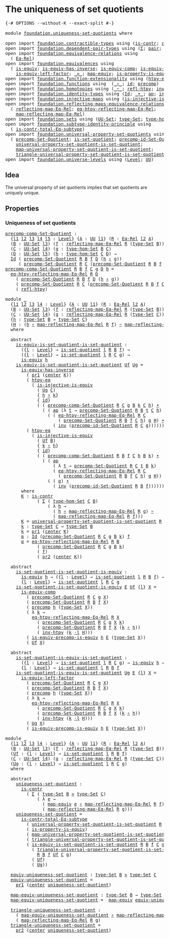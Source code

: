 # The uniqueness of set quotients

<pre class="Agda"><a id="44" class="Symbol">{-#</a> <a id="48" class="Keyword">OPTIONS</a> <a id="56" class="Pragma">--without-K</a> <a id="68" class="Pragma">--exact-split</a> <a id="82" class="Symbol">#-}</a>

<a id="87" class="Keyword">module</a> <a id="94" href="foundation.uniqueness-set-quotients.html" class="Module">foundation.uniqueness-set-quotients</a> <a id="130" class="Keyword">where</a>

<a id="137" class="Keyword">open</a> <a id="142" class="Keyword">import</a> <a id="149" href="foundation.contractible-types.html" class="Module">foundation.contractible-types</a> <a id="179" class="Keyword">using</a> <a id="185" class="Symbol">(</a><a id="186" href="foundation-core.contractible-types.html#992" class="Function">is-contr</a><a id="194" class="Symbol">;</a> <a id="196" href="foundation-core.contractible-types.html#1085" class="Function">center</a><a id="202" class="Symbol">)</a>
<a id="204" class="Keyword">open</a> <a id="209" class="Keyword">import</a> <a id="216" href="foundation.dependent-pair-types.html" class="Module">foundation.dependent-pair-types</a> <a id="248" class="Keyword">using</a> <a id="254" class="Symbol">(</a><a id="255" href="foundation-core.dependent-pair-types.html#502" class="Record">Σ</a><a id="256" class="Symbol">;</a> <a id="258" href="foundation-core.dependent-pair-types.html#575" class="InductiveConstructor">pair</a><a id="262" class="Symbol">;</a> <a id="264" href="foundation-core.dependent-pair-types.html#592" class="Field">pr1</a><a id="267" class="Symbol">;</a> <a id="269" href="foundation-core.dependent-pair-types.html#604" class="Field">pr2</a><a id="272" class="Symbol">)</a>
<a id="274" class="Keyword">open</a> <a id="279" class="Keyword">import</a> <a id="286" href="foundation.equivalence-relations.html" class="Module">foundation.equivalence-relations</a> <a id="319" class="Keyword">using</a>
  <a id="327" class="Symbol">(</a> <a id="329" href="foundation.equivalence-relations.html#957" class="Function">Eq-Rel</a><a id="335" class="Symbol">)</a>
<a id="337" class="Keyword">open</a> <a id="342" class="Keyword">import</a> <a id="349" href="foundation.equivalences.html" class="Module">foundation.equivalences</a> <a id="373" class="Keyword">using</a>
  <a id="381" class="Symbol">(</a> <a id="383" href="foundation-core.equivalences.html#1542" class="Function">is-equiv</a><a id="391" class="Symbol">;</a> <a id="393" href="foundation-core.equivalences.html#2999" class="Function">is-equiv-has-inverse</a><a id="413" class="Symbol">;</a> <a id="415" href="foundation-core.equivalences.html#7183" class="Function">is-equiv-comp</a><a id="428" class="Symbol">;</a> <a id="430" href="foundation.equivalences.html#7869" class="Function">is-equiv-precomp-is-equiv</a><a id="455" class="Symbol">;</a>
    <a id="461" href="foundation-core.equivalences.html#8158" class="Function">is-equiv-left-factor</a><a id="481" class="Symbol">;</a> <a id="483" href="foundation-core.equivalences.html#1607" class="Function Operator">_≃_</a><a id="486" class="Symbol">;</a> <a id="488" href="foundation-core.equivalences.html#1807" class="Function">map-equiv</a><a id="497" class="Symbol">;</a> <a id="499" href="foundation.equivalences.html#12215" class="Function">is-property-is-equiv</a><a id="519" class="Symbol">)</a>
<a id="521" class="Keyword">open</a> <a id="526" class="Keyword">import</a> <a id="533" href="foundation.function-extensionality.html" class="Module">foundation.function-extensionality</a> <a id="568" class="Keyword">using</a> <a id="574" class="Symbol">(</a><a id="575" href="foundation-core.function-extensionality.html#964" class="Function">htpy-eq</a><a id="582" class="Symbol">)</a>
<a id="584" class="Keyword">open</a> <a id="589" class="Keyword">import</a> <a id="596" href="foundation.functions.html" class="Module">foundation.functions</a> <a id="617" class="Keyword">using</a>  <a id="624" class="Symbol">(</a><a id="625" href="foundation-core.functions.html#407" class="Function Operator">_∘_</a><a id="628" class="Symbol">;</a> <a id="630" href="foundation-core.functions.html#309" class="Function">id</a><a id="632" class="Symbol">;</a> <a id="634" href="foundation-core.functions.html#925" class="Function">precomp</a><a id="641" class="Symbol">)</a>
<a id="643" class="Keyword">open</a> <a id="648" class="Keyword">import</a> <a id="655" href="foundation.homotopies.html" class="Module">foundation.homotopies</a> <a id="677" class="Keyword">using</a> <a id="683" class="Symbol">(</a><a id="684" href="foundation-core.homotopies.html#545" class="Function Operator">_~_</a><a id="687" class="Symbol">;</a> <a id="689" href="foundation-core.homotopies.html#710" class="Function">refl-htpy</a><a id="698" class="Symbol">;</a> <a id="700" href="foundation-core.homotopies.html#967" class="Function">inv-htpy</a><a id="708" class="Symbol">;</a> <a id="710" href="foundation-core.homotopies.html#1846" class="Function Operator">_·l_</a><a id="714" class="Symbol">)</a>
<a id="716" class="Keyword">open</a> <a id="721" class="Keyword">import</a> <a id="728" href="foundation.identity-types.html" class="Module">foundation.identity-types</a> <a id="754" class="Keyword">using</a> <a id="760" class="Symbol">(</a><a id="761" href="foundation-core.identity-types.html#641" class="Datatype">Id</a><a id="763" class="Symbol">;</a> <a id="765" href="foundation-core.identity-types.html#1239" class="Function Operator">_∙_</a><a id="768" class="Symbol">;</a> <a id="770" href="foundation-core.identity-types.html#2853" class="Function">ap</a><a id="772" class="Symbol">;</a> <a id="774" href="foundation-core.identity-types.html#1552" class="Function">inv</a><a id="777" class="Symbol">)</a>
<a id="779" class="Keyword">open</a> <a id="784" class="Keyword">import</a> <a id="791" href="foundation.injective-maps.html" class="Module">foundation.injective-maps</a> <a id="817" class="Keyword">using</a> <a id="823" class="Symbol">(</a><a id="824" href="foundation.injective-maps.html#2755" class="Function">is-injective-is-equiv</a><a id="845" class="Symbol">)</a>
<a id="847" class="Keyword">open</a> <a id="852" class="Keyword">import</a> <a id="859" href="foundation.reflecting-maps-equivalence-relations.html" class="Module">foundation.reflecting-maps-equivalence-relations</a> <a id="908" class="Keyword">using</a>
  <a id="916" class="Symbol">(</a> <a id="918" href="foundation.reflecting-maps-equivalence-relations.html#1565" class="Function">reflecting-map-Eq-Rel</a><a id="939" class="Symbol">;</a> <a id="941" href="foundation.reflecting-maps-equivalence-relations.html#4967" class="Function">eq-htpy-reflecting-map-Eq-Rel</a><a id="970" class="Symbol">;</a>
    <a id="976" href="foundation.reflecting-maps-equivalence-relations.html#1687" class="Function">map-reflecting-map-Eq-Rel</a><a id="1001" class="Symbol">)</a>
<a id="1003" class="Keyword">open</a> <a id="1008" class="Keyword">import</a> <a id="1015" href="foundation.sets.html" class="Module">foundation.sets</a> <a id="1031" class="Keyword">using</a> <a id="1037" class="Symbol">(</a><a id="1038" href="foundation-core.sets.html#1177" class="Function">UU-Set</a><a id="1044" class="Symbol">;</a> <a id="1046" href="foundation-core.sets.html#1291" class="Function">type-Set</a><a id="1054" class="Symbol">;</a> <a id="1056" href="foundation.sets.html#3622" class="Function">type-hom-Set</a><a id="1068" class="Symbol">)</a>
<a id="1070" class="Keyword">open</a> <a id="1075" class="Keyword">import</a> <a id="1082" href="foundation.subtype-identity-principle.html" class="Module">foundation.subtype-identity-principle</a> <a id="1120" class="Keyword">using</a>
  <a id="1128" class="Symbol">(</a> <a id="1130" href="foundation-core.subtype-identity-principle.html#1572" class="Function">is-contr-total-Eq-subtype</a><a id="1155" class="Symbol">)</a>
<a id="1157" class="Keyword">open</a> <a id="1162" class="Keyword">import</a> <a id="1169" href="foundation.universal-property-set-quotients.html" class="Module">foundation.universal-property-set-quotients</a> <a id="1213" class="Keyword">using</a>
  <a id="1221" class="Symbol">(</a> <a id="1223" href="foundation.universal-property-set-quotients.html#4303" class="Function">precomp-Set-Quotient</a><a id="1243" class="Symbol">;</a> <a id="1245" href="foundation.universal-property-set-quotients.html#4582" class="Function">is-set-quotient</a><a id="1260" class="Symbol">;</a> <a id="1262" href="foundation.universal-property-set-quotients.html#5560" class="Function">precomp-id-Set-Quotient</a><a id="1285" class="Symbol">;</a>
    <a id="1291" href="foundation.universal-property-set-quotients.html#6025" class="Function">universal-property-set-quotient-is-set-quotient</a><a id="1338" class="Symbol">;</a>
    <a id="1344" href="foundation.universal-property-set-quotients.html#6519" class="Function">map-universal-property-set-quotient-is-set-quotient</a><a id="1395" class="Symbol">;</a>
    <a id="1401" href="foundation.universal-property-set-quotients.html#6870" class="Function">triangle-universal-property-set-quotient-is-set-quotient</a><a id="1457" class="Symbol">)</a>
<a id="1459" class="Keyword">open</a> <a id="1464" class="Keyword">import</a> <a id="1471" href="foundation.universe-levels.html" class="Module">foundation.universe-levels</a> <a id="1498" class="Keyword">using</a> <a id="1504" class="Symbol">(</a><a id="1505" href="Agda.Primitive.html#597" class="Postulate">Level</a><a id="1510" class="Symbol">;</a> <a id="1512" href="foundation-core.universe-levels.html#222" class="Primitive">UU</a><a id="1514" class="Symbol">)</a>
</pre>
## Idea

The universal property of set quotients implies that set quotients are uniquely unique.

## Properties

### Uniqueness of set quotients

<pre class="Agda"><a id="precomp-comp-Set-Quotient"></a><a id="1675" href="foundation.uniqueness-set-quotients.html#1675" class="Function">precomp-comp-Set-Quotient</a> <a id="1701" class="Symbol">:</a>
  <a id="1705" class="Symbol">{</a><a id="1706" href="foundation.uniqueness-set-quotients.html#1706" class="Bound">l1</a> <a id="1709" href="foundation.uniqueness-set-quotients.html#1709" class="Bound">l2</a> <a id="1712" href="foundation.uniqueness-set-quotients.html#1712" class="Bound">l3</a> <a id="1715" href="foundation.uniqueness-set-quotients.html#1715" class="Bound">l4</a> <a id="1718" href="foundation.uniqueness-set-quotients.html#1718" class="Bound">l5</a> <a id="1721" class="Symbol">:</a> <a id="1723" href="Agda.Primitive.html#597" class="Postulate">Level</a><a id="1728" class="Symbol">}</a> <a id="1730" class="Symbol">{</a><a id="1731" href="foundation.uniqueness-set-quotients.html#1731" class="Bound">A</a> <a id="1733" class="Symbol">:</a> <a id="1735" href="foundation-core.universe-levels.html#222" class="Primitive">UU</a> <a id="1738" href="foundation.uniqueness-set-quotients.html#1706" class="Bound">l1</a><a id="1740" class="Symbol">}</a> <a id="1742" class="Symbol">(</a><a id="1743" href="foundation.uniqueness-set-quotients.html#1743" class="Bound">R</a> <a id="1745" class="Symbol">:</a> <a id="1747" href="foundation.equivalence-relations.html#957" class="Function">Eq-Rel</a> <a id="1754" href="foundation.uniqueness-set-quotients.html#1709" class="Bound">l2</a> <a id="1757" href="foundation.uniqueness-set-quotients.html#1731" class="Bound">A</a><a id="1758" class="Symbol">)</a>
  <a id="1762" class="Symbol">(</a><a id="1763" href="foundation.uniqueness-set-quotients.html#1763" class="Bound">B</a> <a id="1765" class="Symbol">:</a> <a id="1767" href="foundation-core.sets.html#1177" class="Function">UU-Set</a> <a id="1774" href="foundation.uniqueness-set-quotients.html#1712" class="Bound">l3</a><a id="1776" class="Symbol">)</a> <a id="1778" class="Symbol">(</a><a id="1779" href="foundation.uniqueness-set-quotients.html#1779" class="Bound">f</a> <a id="1781" class="Symbol">:</a> <a id="1783" href="foundation.reflecting-maps-equivalence-relations.html#1565" class="Function">reflecting-map-Eq-Rel</a> <a id="1805" href="foundation.uniqueness-set-quotients.html#1743" class="Bound">R</a> <a id="1807" class="Symbol">(</a><a id="1808" href="foundation-core.sets.html#1291" class="Function">type-Set</a> <a id="1817" href="foundation.uniqueness-set-quotients.html#1763" class="Bound">B</a><a id="1818" class="Symbol">))</a>
  <a id="1823" class="Symbol">(</a><a id="1824" href="foundation.uniqueness-set-quotients.html#1824" class="Bound">C</a> <a id="1826" class="Symbol">:</a> <a id="1828" href="foundation-core.sets.html#1177" class="Function">UU-Set</a> <a id="1835" href="foundation.uniqueness-set-quotients.html#1715" class="Bound">l4</a><a id="1837" class="Symbol">)</a> <a id="1839" class="Symbol">(</a><a id="1840" href="foundation.uniqueness-set-quotients.html#1840" class="Bound">g</a> <a id="1842" class="Symbol">:</a> <a id="1844" href="foundation.sets.html#3622" class="Function">type-hom-Set</a> <a id="1857" href="foundation.uniqueness-set-quotients.html#1763" class="Bound">B</a> <a id="1859" href="foundation.uniqueness-set-quotients.html#1824" class="Bound">C</a><a id="1860" class="Symbol">)</a>
  <a id="1864" class="Symbol">(</a><a id="1865" href="foundation.uniqueness-set-quotients.html#1865" class="Bound">D</a> <a id="1867" class="Symbol">:</a> <a id="1869" href="foundation-core.sets.html#1177" class="Function">UU-Set</a> <a id="1876" href="foundation.uniqueness-set-quotients.html#1718" class="Bound">l5</a><a id="1878" class="Symbol">)</a> <a id="1880" class="Symbol">(</a><a id="1881" href="foundation.uniqueness-set-quotients.html#1881" class="Bound">h</a> <a id="1883" class="Symbol">:</a> <a id="1885" href="foundation.sets.html#3622" class="Function">type-hom-Set</a> <a id="1898" href="foundation.uniqueness-set-quotients.html#1824" class="Bound">C</a> <a id="1900" href="foundation.uniqueness-set-quotients.html#1865" class="Bound">D</a><a id="1901" class="Symbol">)</a> <a id="1903" class="Symbol">→</a>
  <a id="1907" href="foundation-core.identity-types.html#641" class="Datatype">Id</a> <a id="1910" class="Symbol">(</a> <a id="1912" href="foundation.universal-property-set-quotients.html#4303" class="Function">precomp-Set-Quotient</a> <a id="1933" href="foundation.uniqueness-set-quotients.html#1743" class="Bound">R</a> <a id="1935" href="foundation.uniqueness-set-quotients.html#1763" class="Bound">B</a> <a id="1937" href="foundation.uniqueness-set-quotients.html#1779" class="Bound">f</a> <a id="1939" href="foundation.uniqueness-set-quotients.html#1865" class="Bound">D</a> <a id="1941" class="Symbol">(</a><a id="1942" href="foundation.uniqueness-set-quotients.html#1881" class="Bound">h</a> <a id="1944" href="foundation-core.functions.html#407" class="Function Operator">∘</a> <a id="1946" href="foundation.uniqueness-set-quotients.html#1840" class="Bound">g</a><a id="1947" class="Symbol">))</a>
     <a id="1955" class="Symbol">(</a> <a id="1957" href="foundation.universal-property-set-quotients.html#4303" class="Function">precomp-Set-Quotient</a> <a id="1978" href="foundation.uniqueness-set-quotients.html#1743" class="Bound">R</a> <a id="1980" href="foundation.uniqueness-set-quotients.html#1824" class="Bound">C</a> <a id="1982" class="Symbol">(</a><a id="1983" href="foundation.universal-property-set-quotients.html#4303" class="Function">precomp-Set-Quotient</a> <a id="2004" href="foundation.uniqueness-set-quotients.html#1743" class="Bound">R</a> <a id="2006" href="foundation.uniqueness-set-quotients.html#1763" class="Bound">B</a> <a id="2008" href="foundation.uniqueness-set-quotients.html#1779" class="Bound">f</a> <a id="2010" href="foundation.uniqueness-set-quotients.html#1824" class="Bound">C</a> <a id="2012" href="foundation.uniqueness-set-quotients.html#1840" class="Bound">g</a><a id="2013" class="Symbol">)</a> <a id="2015" href="foundation.uniqueness-set-quotients.html#1865" class="Bound">D</a> <a id="2017" href="foundation.uniqueness-set-quotients.html#1881" class="Bound">h</a><a id="2018" class="Symbol">)</a>
<a id="2020" href="foundation.uniqueness-set-quotients.html#1675" class="Function">precomp-comp-Set-Quotient</a> <a id="2046" href="foundation.uniqueness-set-quotients.html#2046" class="Bound">R</a> <a id="2048" href="foundation.uniqueness-set-quotients.html#2048" class="Bound">B</a> <a id="2050" href="foundation.uniqueness-set-quotients.html#2050" class="Bound">f</a> <a id="2052" href="foundation.uniqueness-set-quotients.html#2052" class="Bound">C</a> <a id="2054" href="foundation.uniqueness-set-quotients.html#2054" class="Bound">g</a> <a id="2056" href="foundation.uniqueness-set-quotients.html#2056" class="Bound">D</a> <a id="2058" href="foundation.uniqueness-set-quotients.html#2058" class="Bound">h</a> <a id="2060" class="Symbol">=</a>
  <a id="2064" href="foundation.reflecting-maps-equivalence-relations.html#4967" class="Function">eq-htpy-reflecting-map-Eq-Rel</a> <a id="2094" href="foundation.uniqueness-set-quotients.html#2046" class="Bound">R</a> <a id="2096" href="foundation.uniqueness-set-quotients.html#2056" class="Bound">D</a>
    <a id="2102" class="Symbol">(</a> <a id="2104" href="foundation.universal-property-set-quotients.html#4303" class="Function">precomp-Set-Quotient</a> <a id="2125" href="foundation.uniqueness-set-quotients.html#2046" class="Bound">R</a> <a id="2127" href="foundation.uniqueness-set-quotients.html#2048" class="Bound">B</a> <a id="2129" href="foundation.uniqueness-set-quotients.html#2050" class="Bound">f</a> <a id="2131" href="foundation.uniqueness-set-quotients.html#2056" class="Bound">D</a> <a id="2133" class="Symbol">(</a><a id="2134" href="foundation.uniqueness-set-quotients.html#2058" class="Bound">h</a> <a id="2136" href="foundation-core.functions.html#407" class="Function Operator">∘</a> <a id="2138" href="foundation.uniqueness-set-quotients.html#2054" class="Bound">g</a><a id="2139" class="Symbol">))</a>
    <a id="2146" class="Symbol">(</a> <a id="2148" href="foundation.universal-property-set-quotients.html#4303" class="Function">precomp-Set-Quotient</a> <a id="2169" href="foundation.uniqueness-set-quotients.html#2046" class="Bound">R</a> <a id="2171" href="foundation.uniqueness-set-quotients.html#2052" class="Bound">C</a> <a id="2173" class="Symbol">(</a><a id="2174" href="foundation.universal-property-set-quotients.html#4303" class="Function">precomp-Set-Quotient</a> <a id="2195" href="foundation.uniqueness-set-quotients.html#2046" class="Bound">R</a> <a id="2197" href="foundation.uniqueness-set-quotients.html#2048" class="Bound">B</a> <a id="2199" href="foundation.uniqueness-set-quotients.html#2050" class="Bound">f</a> <a id="2201" href="foundation.uniqueness-set-quotients.html#2052" class="Bound">C</a> <a id="2203" href="foundation.uniqueness-set-quotients.html#2054" class="Bound">g</a><a id="2204" class="Symbol">)</a> <a id="2206" href="foundation.uniqueness-set-quotients.html#2056" class="Bound">D</a> <a id="2208" href="foundation.uniqueness-set-quotients.html#2058" class="Bound">h</a><a id="2209" class="Symbol">)</a>
    <a id="2215" class="Symbol">(</a> <a id="2217" href="foundation-core.homotopies.html#710" class="Function">refl-htpy</a><a id="2226" class="Symbol">)</a>

<a id="2229" class="Keyword">module</a> <a id="2236" href="foundation.uniqueness-set-quotients.html#2236" class="Module">_</a>
  <a id="2240" class="Symbol">{</a><a id="2241" href="foundation.uniqueness-set-quotients.html#2241" class="Bound">l1</a> <a id="2244" href="foundation.uniqueness-set-quotients.html#2244" class="Bound">l2</a> <a id="2247" href="foundation.uniqueness-set-quotients.html#2247" class="Bound">l3</a> <a id="2250" href="foundation.uniqueness-set-quotients.html#2250" class="Bound">l4</a> <a id="2253" class="Symbol">:</a> <a id="2255" href="Agda.Primitive.html#597" class="Postulate">Level</a><a id="2260" class="Symbol">}</a> <a id="2262" class="Symbol">{</a><a id="2263" href="foundation.uniqueness-set-quotients.html#2263" class="Bound">A</a> <a id="2265" class="Symbol">:</a> <a id="2267" href="foundation-core.universe-levels.html#222" class="Primitive">UU</a> <a id="2270" href="foundation.uniqueness-set-quotients.html#2241" class="Bound">l1</a><a id="2272" class="Symbol">}</a> <a id="2274" class="Symbol">(</a><a id="2275" href="foundation.uniqueness-set-quotients.html#2275" class="Bound">R</a> <a id="2277" class="Symbol">:</a> <a id="2279" href="foundation.equivalence-relations.html#957" class="Function">Eq-Rel</a> <a id="2286" href="foundation.uniqueness-set-quotients.html#2244" class="Bound">l2</a> <a id="2289" href="foundation.uniqueness-set-quotients.html#2263" class="Bound">A</a><a id="2290" class="Symbol">)</a>
  <a id="2294" class="Symbol">(</a><a id="2295" href="foundation.uniqueness-set-quotients.html#2295" class="Bound">B</a> <a id="2297" class="Symbol">:</a> <a id="2299" href="foundation-core.sets.html#1177" class="Function">UU-Set</a> <a id="2306" href="foundation.uniqueness-set-quotients.html#2247" class="Bound">l3</a><a id="2308" class="Symbol">)</a> <a id="2310" class="Symbol">(</a><a id="2311" href="foundation.uniqueness-set-quotients.html#2311" class="Bound">f</a> <a id="2313" class="Symbol">:</a> <a id="2315" href="foundation.reflecting-maps-equivalence-relations.html#1565" class="Function">reflecting-map-Eq-Rel</a> <a id="2337" href="foundation.uniqueness-set-quotients.html#2275" class="Bound">R</a> <a id="2339" class="Symbol">(</a><a id="2340" href="foundation-core.sets.html#1291" class="Function">type-Set</a> <a id="2349" href="foundation.uniqueness-set-quotients.html#2295" class="Bound">B</a><a id="2350" class="Symbol">))</a>
  <a id="2355" class="Symbol">(</a><a id="2356" href="foundation.uniqueness-set-quotients.html#2356" class="Bound">C</a> <a id="2358" class="Symbol">:</a> <a id="2360" href="foundation-core.sets.html#1177" class="Function">UU-Set</a> <a id="2367" href="foundation.uniqueness-set-quotients.html#2250" class="Bound">l4</a><a id="2369" class="Symbol">)</a> <a id="2371" class="Symbol">(</a><a id="2372" href="foundation.uniqueness-set-quotients.html#2372" class="Bound">g</a> <a id="2374" class="Symbol">:</a> <a id="2376" href="foundation.reflecting-maps-equivalence-relations.html#1565" class="Function">reflecting-map-Eq-Rel</a> <a id="2398" href="foundation.uniqueness-set-quotients.html#2275" class="Bound">R</a> <a id="2400" class="Symbol">(</a><a id="2401" href="foundation-core.sets.html#1291" class="Function">type-Set</a> <a id="2410" href="foundation.uniqueness-set-quotients.html#2356" class="Bound">C</a><a id="2411" class="Symbol">))</a>
  <a id="2416" class="Symbol">{</a><a id="2417" href="foundation.uniqueness-set-quotients.html#2417" class="Bound">h</a> <a id="2419" class="Symbol">:</a> <a id="2421" href="foundation-core.sets.html#1291" class="Function">type-Set</a> <a id="2430" href="foundation.uniqueness-set-quotients.html#2295" class="Bound">B</a> <a id="2432" class="Symbol">→</a> <a id="2434" href="foundation-core.sets.html#1291" class="Function">type-Set</a> <a id="2443" href="foundation.uniqueness-set-quotients.html#2356" class="Bound">C</a><a id="2444" class="Symbol">}</a>
  <a id="2448" class="Symbol">(</a><a id="2449" href="foundation.uniqueness-set-quotients.html#2449" class="Bound">H</a> <a id="2451" class="Symbol">:</a> <a id="2453" class="Symbol">(</a><a id="2454" href="foundation.uniqueness-set-quotients.html#2417" class="Bound">h</a> <a id="2456" href="foundation-core.functions.html#407" class="Function Operator">∘</a> <a id="2458" href="foundation.reflecting-maps-equivalence-relations.html#1687" class="Function">map-reflecting-map-Eq-Rel</a> <a id="2484" href="foundation.uniqueness-set-quotients.html#2275" class="Bound">R</a> <a id="2486" href="foundation.uniqueness-set-quotients.html#2311" class="Bound">f</a><a id="2487" class="Symbol">)</a> <a id="2489" href="foundation-core.homotopies.html#545" class="Function Operator">~</a> <a id="2491" href="foundation.reflecting-maps-equivalence-relations.html#1687" class="Function">map-reflecting-map-Eq-Rel</a> <a id="2517" href="foundation.uniqueness-set-quotients.html#2275" class="Bound">R</a> <a id="2519" href="foundation.uniqueness-set-quotients.html#2372" class="Bound">g</a><a id="2520" class="Symbol">)</a>
  <a id="2524" class="Keyword">where</a>

  <a id="2533" class="Keyword">abstract</a>
    <a id="2546" href="foundation.uniqueness-set-quotients.html#2546" class="Function">is-equiv-is-set-quotient-is-set-quotient</a> <a id="2587" class="Symbol">:</a>
      <a id="2595" class="Symbol">({</a><a id="2597" href="foundation.uniqueness-set-quotients.html#2597" class="Bound">l</a> <a id="2599" class="Symbol">:</a> <a id="2601" href="Agda.Primitive.html#597" class="Postulate">Level</a><a id="2606" class="Symbol">}</a> <a id="2608" class="Symbol">→</a> <a id="2610" href="foundation.universal-property-set-quotients.html#4582" class="Function">is-set-quotient</a> <a id="2626" href="foundation.uniqueness-set-quotients.html#2597" class="Bound">l</a> <a id="2628" href="foundation.uniqueness-set-quotients.html#2275" class="Bound">R</a> <a id="2630" href="foundation.uniqueness-set-quotients.html#2295" class="Bound">B</a> <a id="2632" href="foundation.uniqueness-set-quotients.html#2311" class="Bound">f</a><a id="2633" class="Symbol">)</a> <a id="2635" class="Symbol">→</a>
      <a id="2643" class="Symbol">({</a><a id="2645" href="foundation.uniqueness-set-quotients.html#2645" class="Bound">l</a> <a id="2647" class="Symbol">:</a> <a id="2649" href="Agda.Primitive.html#597" class="Postulate">Level</a><a id="2654" class="Symbol">}</a> <a id="2656" class="Symbol">→</a> <a id="2658" href="foundation.universal-property-set-quotients.html#4582" class="Function">is-set-quotient</a> <a id="2674" href="foundation.uniqueness-set-quotients.html#2645" class="Bound">l</a> <a id="2676" href="foundation.uniqueness-set-quotients.html#2275" class="Bound">R</a> <a id="2678" href="foundation.uniqueness-set-quotients.html#2356" class="Bound">C</a> <a id="2680" href="foundation.uniqueness-set-quotients.html#2372" class="Bound">g</a><a id="2681" class="Symbol">)</a> <a id="2683" class="Symbol">→</a>
      <a id="2691" href="foundation-core.equivalences.html#1542" class="Function">is-equiv</a> <a id="2700" href="foundation.uniqueness-set-quotients.html#2417" class="Bound">h</a>
    <a id="2706" href="foundation.uniqueness-set-quotients.html#2546" class="Function">is-equiv-is-set-quotient-is-set-quotient</a> <a id="2747" href="foundation.uniqueness-set-quotients.html#2747" class="Bound">Uf</a> <a id="2750" href="foundation.uniqueness-set-quotients.html#2750" class="Bound">Ug</a> <a id="2753" class="Symbol">=</a>
      <a id="2761" href="foundation-core.equivalences.html#2999" class="Function">is-equiv-has-inverse</a> 
        <a id="2791" class="Symbol">(</a> <a id="2793" href="foundation-core.dependent-pair-types.html#592" class="Field">pr1</a> <a id="2797" class="Symbol">(</a><a id="2798" href="foundation-core.contractible-types.html#1085" class="Function">center</a> <a id="2805" href="foundation.uniqueness-set-quotients.html#3691" class="Function">K</a><a id="2806" class="Symbol">))</a>
        <a id="2817" class="Symbol">(</a> <a id="2819" href="foundation-core.function-extensionality.html#964" class="Function">htpy-eq</a>
          <a id="2837" class="Symbol">(</a> <a id="2839" href="foundation.injective-maps.html#2755" class="Function">is-injective-is-equiv</a>
            <a id="2873" class="Symbol">(</a> <a id="2875" href="foundation.uniqueness-set-quotients.html#2750" class="Bound">Ug</a> <a id="2878" href="foundation.uniqueness-set-quotients.html#2356" class="Bound">C</a><a id="2879" class="Symbol">)</a>
            <a id="2893" class="Symbol">{</a> <a id="2895" href="foundation.uniqueness-set-quotients.html#2417" class="Bound">h</a> <a id="2897" href="foundation-core.functions.html#407" class="Function Operator">∘</a> <a id="2899" href="foundation.uniqueness-set-quotients.html#3951" class="Function">k</a><a id="2900" class="Symbol">}</a>
            <a id="2914" class="Symbol">{</a> <a id="2916" href="foundation-core.functions.html#309" class="Function">id</a><a id="2918" class="Symbol">}</a>
            <a id="2932" class="Symbol">(</a> <a id="2934" class="Symbol">(</a> <a id="2936" href="foundation.uniqueness-set-quotients.html#1675" class="Function">precomp-comp-Set-Quotient</a> <a id="2962" href="foundation.uniqueness-set-quotients.html#2275" class="Bound">R</a> <a id="2964" href="foundation.uniqueness-set-quotients.html#2356" class="Bound">C</a> <a id="2966" href="foundation.uniqueness-set-quotients.html#2372" class="Bound">g</a> <a id="2968" href="foundation.uniqueness-set-quotients.html#2295" class="Bound">B</a> <a id="2970" href="foundation.uniqueness-set-quotients.html#3951" class="Function">k</a> <a id="2972" href="foundation.uniqueness-set-quotients.html#2356" class="Bound">C</a> <a id="2974" href="foundation.uniqueness-set-quotients.html#2417" class="Bound">h</a><a id="2975" class="Symbol">)</a> <a id="2977" href="foundation-core.identity-types.html#1239" class="Function Operator">∙</a>
              <a id="2993" class="Symbol">(</a> <a id="2995" class="Symbol">(</a> <a id="2997" href="foundation-core.identity-types.html#2853" class="Function">ap</a> <a id="3000" class="Symbol">(λ</a> <a id="3003" href="foundation.uniqueness-set-quotients.html#3003" class="Bound">t</a> <a id="3005" class="Symbol">→</a> <a id="3007" href="foundation.universal-property-set-quotients.html#4303" class="Function">precomp-Set-Quotient</a> <a id="3028" href="foundation.uniqueness-set-quotients.html#2275" class="Bound">R</a> <a id="3030" href="foundation.uniqueness-set-quotients.html#2295" class="Bound">B</a> <a id="3032" href="foundation.uniqueness-set-quotients.html#3003" class="Bound">t</a> <a id="3034" href="foundation.uniqueness-set-quotients.html#2356" class="Bound">C</a> <a id="3036" href="foundation.uniqueness-set-quotients.html#2417" class="Bound">h</a><a id="3037" class="Symbol">)</a> <a id="3039" href="foundation.uniqueness-set-quotients.html#4010" class="Function">α</a><a id="3040" class="Symbol">)</a> <a id="3042" href="foundation-core.identity-types.html#1239" class="Function Operator">∙</a>
                <a id="3060" class="Symbol">(</a> <a id="3062" class="Symbol">(</a> <a id="3064" href="foundation.reflecting-maps-equivalence-relations.html#4967" class="Function">eq-htpy-reflecting-map-Eq-Rel</a> <a id="3094" href="foundation.uniqueness-set-quotients.html#2275" class="Bound">R</a> <a id="3096" href="foundation.uniqueness-set-quotients.html#2356" class="Bound">C</a>
                    <a id="3118" class="Symbol">(</a> <a id="3120" href="foundation.universal-property-set-quotients.html#4303" class="Function">precomp-Set-Quotient</a> <a id="3141" href="foundation.uniqueness-set-quotients.html#2275" class="Bound">R</a> <a id="3143" href="foundation.uniqueness-set-quotients.html#2295" class="Bound">B</a> <a id="3145" href="foundation.uniqueness-set-quotients.html#2311" class="Bound">f</a> <a id="3147" href="foundation.uniqueness-set-quotients.html#2356" class="Bound">C</a> <a id="3149" href="foundation.uniqueness-set-quotients.html#2417" class="Bound">h</a><a id="3150" class="Symbol">)</a> <a id="3152" href="foundation.uniqueness-set-quotients.html#2372" class="Bound">g</a> <a id="3154" href="foundation.uniqueness-set-quotients.html#2449" class="Bound">H</a><a id="3155" class="Symbol">)</a> <a id="3157" href="foundation-core.identity-types.html#1239" class="Function Operator">∙</a>
                  <a id="3177" class="Symbol">(</a> <a id="3179" href="foundation-core.identity-types.html#1552" class="Function">inv</a> <a id="3183" class="Symbol">(</a><a id="3184" href="foundation.universal-property-set-quotients.html#5560" class="Function">precomp-id-Set-Quotient</a> <a id="3208" href="foundation.uniqueness-set-quotients.html#2275" class="Bound">R</a> <a id="3210" href="foundation.uniqueness-set-quotients.html#2356" class="Bound">C</a> <a id="3212" href="foundation.uniqueness-set-quotients.html#2372" class="Bound">g</a><a id="3213" class="Symbol">)))))))</a>
        <a id="3229" class="Symbol">(</a> <a id="3231" href="foundation-core.function-extensionality.html#964" class="Function">htpy-eq</a>
          <a id="3249" class="Symbol">(</a> <a id="3251" href="foundation.injective-maps.html#2755" class="Function">is-injective-is-equiv</a>
            <a id="3285" class="Symbol">(</a> <a id="3287" href="foundation.uniqueness-set-quotients.html#2747" class="Bound">Uf</a> <a id="3290" href="foundation.uniqueness-set-quotients.html#2295" class="Bound">B</a><a id="3291" class="Symbol">)</a>
            <a id="3305" class="Symbol">{</a> <a id="3307" href="foundation.uniqueness-set-quotients.html#3951" class="Function">k</a> <a id="3309" href="foundation-core.functions.html#407" class="Function Operator">∘</a> <a id="3311" href="foundation.uniqueness-set-quotients.html#2417" class="Bound">h</a><a id="3312" class="Symbol">}</a>
            <a id="3326" class="Symbol">{</a> <a id="3328" href="foundation-core.functions.html#309" class="Function">id</a><a id="3330" class="Symbol">}</a>
            <a id="3344" class="Symbol">(</a> <a id="3346" class="Symbol">(</a> <a id="3348" href="foundation.uniqueness-set-quotients.html#1675" class="Function">precomp-comp-Set-Quotient</a> <a id="3374" href="foundation.uniqueness-set-quotients.html#2275" class="Bound">R</a> <a id="3376" href="foundation.uniqueness-set-quotients.html#2295" class="Bound">B</a> <a id="3378" href="foundation.uniqueness-set-quotients.html#2311" class="Bound">f</a> <a id="3380" href="foundation.uniqueness-set-quotients.html#2356" class="Bound">C</a> <a id="3382" href="foundation.uniqueness-set-quotients.html#2417" class="Bound">h</a> <a id="3384" href="foundation.uniqueness-set-quotients.html#2295" class="Bound">B</a> <a id="3386" href="foundation.uniqueness-set-quotients.html#3951" class="Function">k</a><a id="3387" class="Symbol">)</a> <a id="3389" href="foundation-core.identity-types.html#1239" class="Function Operator">∙</a>
              <a id="3405" class="Symbol">(</a> <a id="3407" class="Symbol">(</a> <a id="3409" href="foundation-core.identity-types.html#2853" class="Function">ap</a>
                  <a id="3430" class="Symbol">(</a> <a id="3432" class="Symbol">λ</a> <a id="3434" href="foundation.uniqueness-set-quotients.html#3434" class="Bound">t</a> <a id="3436" class="Symbol">→</a> <a id="3438" href="foundation.universal-property-set-quotients.html#4303" class="Function">precomp-Set-Quotient</a> <a id="3459" href="foundation.uniqueness-set-quotients.html#2275" class="Bound">R</a> <a id="3461" href="foundation.uniqueness-set-quotients.html#2356" class="Bound">C</a> <a id="3463" href="foundation.uniqueness-set-quotients.html#3434" class="Bound">t</a> <a id="3465" href="foundation.uniqueness-set-quotients.html#2295" class="Bound">B</a> <a id="3467" href="foundation.uniqueness-set-quotients.html#3951" class="Function">k</a><a id="3468" class="Symbol">)</a>
                  <a id="3488" class="Symbol">(</a> <a id="3490" href="foundation.reflecting-maps-equivalence-relations.html#4967" class="Function">eq-htpy-reflecting-map-Eq-Rel</a> <a id="3520" href="foundation.uniqueness-set-quotients.html#2275" class="Bound">R</a> <a id="3522" href="foundation.uniqueness-set-quotients.html#2356" class="Bound">C</a>
                    <a id="3544" class="Symbol">(</a> <a id="3546" href="foundation.universal-property-set-quotients.html#4303" class="Function">precomp-Set-Quotient</a> <a id="3567" href="foundation.uniqueness-set-quotients.html#2275" class="Bound">R</a> <a id="3569" href="foundation.uniqueness-set-quotients.html#2295" class="Bound">B</a> <a id="3571" href="foundation.uniqueness-set-quotients.html#2311" class="Bound">f</a> <a id="3573" href="foundation.uniqueness-set-quotients.html#2356" class="Bound">C</a> <a id="3575" href="foundation.uniqueness-set-quotients.html#2417" class="Bound">h</a><a id="3576" class="Symbol">)</a> <a id="3578" href="foundation.uniqueness-set-quotients.html#2372" class="Bound">g</a> <a id="3580" href="foundation.uniqueness-set-quotients.html#2449" class="Bound">H</a><a id="3581" class="Symbol">))</a> <a id="3584" href="foundation-core.identity-types.html#1239" class="Function Operator">∙</a>
                <a id="3602" class="Symbol">(</a> <a id="3604" class="Symbol">(</a> <a id="3606" href="foundation.uniqueness-set-quotients.html#4010" class="Function">α</a><a id="3607" class="Symbol">)</a> <a id="3609" href="foundation-core.identity-types.html#1239" class="Function Operator">∙</a>
                  <a id="3629" class="Symbol">(</a> <a id="3631" href="foundation-core.identity-types.html#1552" class="Function">inv</a> <a id="3635" class="Symbol">(</a><a id="3636" href="foundation.universal-property-set-quotients.html#5560" class="Function">precomp-id-Set-Quotient</a> <a id="3660" href="foundation.uniqueness-set-quotients.html#2275" class="Bound">R</a> <a id="3662" href="foundation.uniqueness-set-quotients.html#2295" class="Bound">B</a> <a id="3664" href="foundation.uniqueness-set-quotients.html#2311" class="Bound">f</a><a id="3665" class="Symbol">)))))))</a>
      <a id="3679" class="Keyword">where</a>
      <a id="3691" href="foundation.uniqueness-set-quotients.html#3691" class="Function">K</a> <a id="3693" class="Symbol">:</a> <a id="3695" href="foundation-core.contractible-types.html#992" class="Function">is-contr</a>
            <a id="3716" class="Symbol">(</a> <a id="3718" href="foundation-core.dependent-pair-types.html#502" class="Record">Σ</a> <a id="3720" class="Symbol">(</a> <a id="3722" href="foundation.sets.html#3622" class="Function">type-hom-Set</a> <a id="3735" href="foundation.uniqueness-set-quotients.html#2356" class="Bound">C</a> <a id="3737" href="foundation.uniqueness-set-quotients.html#2295" class="Bound">B</a><a id="3738" class="Symbol">)</a>
                <a id="3756" class="Symbol">(</a> <a id="3758" class="Symbol">λ</a> <a id="3760" href="foundation.uniqueness-set-quotients.html#3760" class="Bound">h</a> <a id="3762" class="Symbol">→</a>
                  <a id="3782" class="Symbol">(</a> <a id="3784" href="foundation.uniqueness-set-quotients.html#3760" class="Bound">h</a> <a id="3786" href="foundation-core.functions.html#407" class="Function Operator">∘</a> <a id="3788" href="foundation.reflecting-maps-equivalence-relations.html#1687" class="Function">map-reflecting-map-Eq-Rel</a> <a id="3814" href="foundation.uniqueness-set-quotients.html#2275" class="Bound">R</a> <a id="3816" href="foundation.uniqueness-set-quotients.html#2372" class="Bound">g</a><a id="3817" class="Symbol">)</a> <a id="3819" href="foundation-core.homotopies.html#545" class="Function Operator">~</a>
                  <a id="3839" class="Symbol">(</a> <a id="3841" href="foundation.reflecting-maps-equivalence-relations.html#1687" class="Function">map-reflecting-map-Eq-Rel</a> <a id="3867" href="foundation.uniqueness-set-quotients.html#2275" class="Bound">R</a> <a id="3869" href="foundation.uniqueness-set-quotients.html#2311" class="Bound">f</a><a id="3870" class="Symbol">)))</a>
      <a id="3880" href="foundation.uniqueness-set-quotients.html#3691" class="Function">K</a> <a id="3882" class="Symbol">=</a> <a id="3884" href="foundation.universal-property-set-quotients.html#6025" class="Function">universal-property-set-quotient-is-set-quotient</a> <a id="3932" href="foundation.uniqueness-set-quotients.html#2275" class="Bound">R</a> <a id="3934" href="foundation.uniqueness-set-quotients.html#2356" class="Bound">C</a> <a id="3936" href="foundation.uniqueness-set-quotients.html#2372" class="Bound">g</a> <a id="3938" href="foundation.uniqueness-set-quotients.html#2750" class="Bound">Ug</a> <a id="3941" href="foundation.uniqueness-set-quotients.html#2295" class="Bound">B</a> <a id="3943" href="foundation.uniqueness-set-quotients.html#2311" class="Bound">f</a>
      <a id="3951" href="foundation.uniqueness-set-quotients.html#3951" class="Function">k</a> <a id="3953" class="Symbol">:</a> <a id="3955" href="foundation-core.sets.html#1291" class="Function">type-Set</a> <a id="3964" href="foundation.uniqueness-set-quotients.html#2356" class="Bound">C</a> <a id="3966" class="Symbol">→</a> <a id="3968" href="foundation-core.sets.html#1291" class="Function">type-Set</a> <a id="3977" href="foundation.uniqueness-set-quotients.html#2295" class="Bound">B</a>
      <a id="3985" href="foundation.uniqueness-set-quotients.html#3951" class="Function">k</a> <a id="3987" class="Symbol">=</a> <a id="3989" href="foundation-core.dependent-pair-types.html#592" class="Field">pr1</a> <a id="3993" class="Symbol">(</a><a id="3994" href="foundation-core.contractible-types.html#1085" class="Function">center</a> <a id="4001" href="foundation.uniqueness-set-quotients.html#3691" class="Function">K</a><a id="4002" class="Symbol">)</a>
      <a id="4010" href="foundation.uniqueness-set-quotients.html#4010" class="Function">α</a> <a id="4012" class="Symbol">:</a> <a id="4014" href="foundation-core.identity-types.html#641" class="Datatype">Id</a> <a id="4017" class="Symbol">(</a><a id="4018" href="foundation.universal-property-set-quotients.html#4303" class="Function">precomp-Set-Quotient</a> <a id="4039" href="foundation.uniqueness-set-quotients.html#2275" class="Bound">R</a> <a id="4041" href="foundation.uniqueness-set-quotients.html#2356" class="Bound">C</a> <a id="4043" href="foundation.uniqueness-set-quotients.html#2372" class="Bound">g</a> <a id="4045" href="foundation.uniqueness-set-quotients.html#2295" class="Bound">B</a> <a id="4047" href="foundation.uniqueness-set-quotients.html#3951" class="Function">k</a><a id="4048" class="Symbol">)</a> <a id="4050" href="foundation.uniqueness-set-quotients.html#2311" class="Bound">f</a>
      <a id="4058" href="foundation.uniqueness-set-quotients.html#4010" class="Function">α</a> <a id="4060" class="Symbol">=</a> <a id="4062" href="foundation.reflecting-maps-equivalence-relations.html#4967" class="Function">eq-htpy-reflecting-map-Eq-Rel</a> <a id="4092" href="foundation.uniqueness-set-quotients.html#2275" class="Bound">R</a> <a id="4094" href="foundation.uniqueness-set-quotients.html#2295" class="Bound">B</a>
            <a id="4108" class="Symbol">(</a> <a id="4110" href="foundation.universal-property-set-quotients.html#4303" class="Function">precomp-Set-Quotient</a> <a id="4131" href="foundation.uniqueness-set-quotients.html#2275" class="Bound">R</a> <a id="4133" href="foundation.uniqueness-set-quotients.html#2356" class="Bound">C</a> <a id="4135" href="foundation.uniqueness-set-quotients.html#2372" class="Bound">g</a> <a id="4137" href="foundation.uniqueness-set-quotients.html#2295" class="Bound">B</a> <a id="4139" href="foundation.uniqueness-set-quotients.html#3951" class="Function">k</a><a id="4140" class="Symbol">)</a>
            <a id="4154" class="Symbol">(</a> <a id="4156" href="foundation.uniqueness-set-quotients.html#2311" class="Bound">f</a><a id="4157" class="Symbol">)</a>
            <a id="4171" class="Symbol">(</a> <a id="4173" href="foundation-core.dependent-pair-types.html#604" class="Field">pr2</a> <a id="4177" class="Symbol">(</a><a id="4178" href="foundation-core.contractible-types.html#1085" class="Function">center</a> <a id="4185" href="foundation.uniqueness-set-quotients.html#3691" class="Function">K</a><a id="4186" class="Symbol">))</a>

  <a id="4192" class="Keyword">abstract</a>
    <a id="4205" href="foundation.uniqueness-set-quotients.html#4205" class="Function">is-set-quotient-is-set-quotient-is-equiv</a> <a id="4246" class="Symbol">:</a>
      <a id="4254" href="foundation-core.equivalences.html#1542" class="Function">is-equiv</a> <a id="4263" href="foundation.uniqueness-set-quotients.html#2417" class="Bound">h</a> <a id="4265" class="Symbol">→</a> <a id="4267" class="Symbol">({</a><a id="4269" href="foundation.uniqueness-set-quotients.html#4269" class="Bound">l</a> <a id="4271" class="Symbol">:</a> <a id="4273" href="Agda.Primitive.html#597" class="Postulate">Level</a><a id="4278" class="Symbol">}</a> <a id="4280" class="Symbol">→</a> <a id="4282" href="foundation.universal-property-set-quotients.html#4582" class="Function">is-set-quotient</a> <a id="4298" href="foundation.uniqueness-set-quotients.html#4269" class="Bound">l</a> <a id="4300" href="foundation.uniqueness-set-quotients.html#2275" class="Bound">R</a> <a id="4302" href="foundation.uniqueness-set-quotients.html#2295" class="Bound">B</a> <a id="4304" href="foundation.uniqueness-set-quotients.html#2311" class="Bound">f</a><a id="4305" class="Symbol">)</a> <a id="4307" class="Symbol">→</a>
      <a id="4315" class="Symbol">{</a><a id="4316" href="foundation.uniqueness-set-quotients.html#4316" class="Bound">l</a> <a id="4318" class="Symbol">:</a> <a id="4320" href="Agda.Primitive.html#597" class="Postulate">Level</a><a id="4325" class="Symbol">}</a> <a id="4327" class="Symbol">→</a> <a id="4329" href="foundation.universal-property-set-quotients.html#4582" class="Function">is-set-quotient</a> <a id="4345" href="foundation.uniqueness-set-quotients.html#4316" class="Bound">l</a> <a id="4347" href="foundation.uniqueness-set-quotients.html#2275" class="Bound">R</a> <a id="4349" href="foundation.uniqueness-set-quotients.html#2356" class="Bound">C</a> <a id="4351" href="foundation.uniqueness-set-quotients.html#2372" class="Bound">g</a>
    <a id="4357" href="foundation.uniqueness-set-quotients.html#4205" class="Function">is-set-quotient-is-set-quotient-is-equiv</a> <a id="4398" href="foundation.uniqueness-set-quotients.html#4398" class="Bound">E</a> <a id="4400" href="foundation.uniqueness-set-quotients.html#4400" class="Bound">Uf</a> <a id="4403" class="Symbol">{</a><a id="4404" href="foundation.uniqueness-set-quotients.html#4404" class="Bound">l</a><a id="4405" class="Symbol">}</a> <a id="4407" href="foundation.uniqueness-set-quotients.html#4407" class="Bound">X</a> <a id="4409" class="Symbol">=</a>
      <a id="4417" href="foundation-core.equivalences.html#7183" class="Function">is-equiv-comp</a>
        <a id="4439" class="Symbol">(</a> <a id="4441" href="foundation.universal-property-set-quotients.html#4303" class="Function">precomp-Set-Quotient</a> <a id="4462" href="foundation.uniqueness-set-quotients.html#2275" class="Bound">R</a> <a id="4464" href="foundation.uniqueness-set-quotients.html#2356" class="Bound">C</a> <a id="4466" href="foundation.uniqueness-set-quotients.html#2372" class="Bound">g</a> <a id="4468" href="foundation.uniqueness-set-quotients.html#4407" class="Bound">X</a><a id="4469" class="Symbol">)</a>
        <a id="4479" class="Symbol">(</a> <a id="4481" href="foundation.universal-property-set-quotients.html#4303" class="Function">precomp-Set-Quotient</a> <a id="4502" href="foundation.uniqueness-set-quotients.html#2275" class="Bound">R</a> <a id="4504" href="foundation.uniqueness-set-quotients.html#2295" class="Bound">B</a> <a id="4506" href="foundation.uniqueness-set-quotients.html#2311" class="Bound">f</a> <a id="4508" href="foundation.uniqueness-set-quotients.html#4407" class="Bound">X</a><a id="4509" class="Symbol">)</a>
        <a id="4519" class="Symbol">(</a> <a id="4521" href="foundation-core.functions.html#925" class="Function">precomp</a> <a id="4529" href="foundation.uniqueness-set-quotients.html#2417" class="Bound">h</a> <a id="4531" class="Symbol">(</a><a id="4532" href="foundation-core.sets.html#1291" class="Function">type-Set</a> <a id="4541" href="foundation.uniqueness-set-quotients.html#4407" class="Bound">X</a><a id="4542" class="Symbol">))</a>
        <a id="4553" class="Symbol">(</a> <a id="4555" class="Symbol">λ</a> <a id="4557" href="foundation.uniqueness-set-quotients.html#4557" class="Bound">k</a> <a id="4559" class="Symbol">→</a>
          <a id="4571" href="foundation.reflecting-maps-equivalence-relations.html#4967" class="Function">eq-htpy-reflecting-map-Eq-Rel</a> <a id="4601" href="foundation.uniqueness-set-quotients.html#2275" class="Bound">R</a> <a id="4603" href="foundation.uniqueness-set-quotients.html#4407" class="Bound">X</a>
            <a id="4617" class="Symbol">(</a> <a id="4619" href="foundation.universal-property-set-quotients.html#4303" class="Function">precomp-Set-Quotient</a> <a id="4640" href="foundation.uniqueness-set-quotients.html#2275" class="Bound">R</a> <a id="4642" href="foundation.uniqueness-set-quotients.html#2356" class="Bound">C</a> <a id="4644" href="foundation.uniqueness-set-quotients.html#2372" class="Bound">g</a> <a id="4646" href="foundation.uniqueness-set-quotients.html#4407" class="Bound">X</a> <a id="4648" href="foundation.uniqueness-set-quotients.html#4557" class="Bound">k</a><a id="4649" class="Symbol">)</a>
            <a id="4663" class="Symbol">(</a> <a id="4665" href="foundation.universal-property-set-quotients.html#4303" class="Function">precomp-Set-Quotient</a> <a id="4686" href="foundation.uniqueness-set-quotients.html#2275" class="Bound">R</a> <a id="4688" href="foundation.uniqueness-set-quotients.html#2295" class="Bound">B</a> <a id="4690" href="foundation.uniqueness-set-quotients.html#2311" class="Bound">f</a> <a id="4692" href="foundation.uniqueness-set-quotients.html#4407" class="Bound">X</a> <a id="4694" class="Symbol">(</a><a id="4695" href="foundation.uniqueness-set-quotients.html#4557" class="Bound">k</a> <a id="4697" href="foundation-core.functions.html#407" class="Function Operator">∘</a> <a id="4699" href="foundation.uniqueness-set-quotients.html#2417" class="Bound">h</a><a id="4700" class="Symbol">))</a>
            <a id="4715" class="Symbol">(</a> <a id="4717" href="foundation-core.homotopies.html#967" class="Function">inv-htpy</a> <a id="4726" class="Symbol">(</a><a id="4727" href="foundation.uniqueness-set-quotients.html#4557" class="Bound">k</a> <a id="4729" href="foundation-core.homotopies.html#1846" class="Function Operator">·l</a> <a id="4732" href="foundation.uniqueness-set-quotients.html#2449" class="Bound">H</a><a id="4733" class="Symbol">)))</a>
        <a id="4745" class="Symbol">(</a> <a id="4747" href="foundation.equivalences.html#7869" class="Function">is-equiv-precomp-is-equiv</a> <a id="4773" href="foundation.uniqueness-set-quotients.html#2417" class="Bound">h</a> <a id="4775" href="foundation.uniqueness-set-quotients.html#4398" class="Bound">E</a> <a id="4777" class="Symbol">(</a><a id="4778" href="foundation-core.sets.html#1291" class="Function">type-Set</a> <a id="4787" href="foundation.uniqueness-set-quotients.html#4407" class="Bound">X</a><a id="4788" class="Symbol">))</a>
        <a id="4799" class="Symbol">(</a> <a id="4801" href="foundation.uniqueness-set-quotients.html#4400" class="Bound">Uf</a> <a id="4804" href="foundation.uniqueness-set-quotients.html#4407" class="Bound">X</a><a id="4805" class="Symbol">)</a>

  <a id="4810" class="Keyword">abstract</a>
    <a id="4823" href="foundation.uniqueness-set-quotients.html#4823" class="Function">is-set-quotient-is-equiv-is-set-quotient</a> <a id="4864" class="Symbol">:</a>
      <a id="4872" class="Symbol">({</a><a id="4874" href="foundation.uniqueness-set-quotients.html#4874" class="Bound">l</a> <a id="4876" class="Symbol">:</a> <a id="4878" href="Agda.Primitive.html#597" class="Postulate">Level</a><a id="4883" class="Symbol">}</a> <a id="4885" class="Symbol">→</a> <a id="4887" href="foundation.universal-property-set-quotients.html#4582" class="Function">is-set-quotient</a> <a id="4903" href="foundation.uniqueness-set-quotients.html#4874" class="Bound">l</a> <a id="4905" href="foundation.uniqueness-set-quotients.html#2275" class="Bound">R</a> <a id="4907" href="foundation.uniqueness-set-quotients.html#2356" class="Bound">C</a> <a id="4909" href="foundation.uniqueness-set-quotients.html#2372" class="Bound">g</a><a id="4910" class="Symbol">)</a> <a id="4912" class="Symbol">→</a> <a id="4914" href="foundation-core.equivalences.html#1542" class="Function">is-equiv</a> <a id="4923" href="foundation.uniqueness-set-quotients.html#2417" class="Bound">h</a> <a id="4925" class="Symbol">→</a>
      <a id="4933" class="Symbol">{</a><a id="4934" href="foundation.uniqueness-set-quotients.html#4934" class="Bound">l</a> <a id="4936" class="Symbol">:</a> <a id="4938" href="Agda.Primitive.html#597" class="Postulate">Level</a><a id="4943" class="Symbol">}</a> <a id="4945" class="Symbol">→</a> <a id="4947" href="foundation.universal-property-set-quotients.html#4582" class="Function">is-set-quotient</a> <a id="4963" href="foundation.uniqueness-set-quotients.html#4934" class="Bound">l</a> <a id="4965" href="foundation.uniqueness-set-quotients.html#2275" class="Bound">R</a> <a id="4967" href="foundation.uniqueness-set-quotients.html#2295" class="Bound">B</a> <a id="4969" href="foundation.uniqueness-set-quotients.html#2311" class="Bound">f</a>
    <a id="4975" href="foundation.uniqueness-set-quotients.html#4823" class="Function">is-set-quotient-is-equiv-is-set-quotient</a> <a id="5016" href="foundation.uniqueness-set-quotients.html#5016" class="Bound">Ug</a> <a id="5019" href="foundation.uniqueness-set-quotients.html#5019" class="Bound">E</a> <a id="5021" class="Symbol">{</a><a id="5022" href="foundation.uniqueness-set-quotients.html#5022" class="Bound">l</a><a id="5023" class="Symbol">}</a> <a id="5025" href="foundation.uniqueness-set-quotients.html#5025" class="Bound">X</a> <a id="5027" class="Symbol">=</a>
      <a id="5035" href="foundation-core.equivalences.html#8158" class="Function">is-equiv-left-factor</a>
        <a id="5064" class="Symbol">(</a> <a id="5066" href="foundation.universal-property-set-quotients.html#4303" class="Function">precomp-Set-Quotient</a> <a id="5087" href="foundation.uniqueness-set-quotients.html#2275" class="Bound">R</a> <a id="5089" href="foundation.uniqueness-set-quotients.html#2356" class="Bound">C</a> <a id="5091" href="foundation.uniqueness-set-quotients.html#2372" class="Bound">g</a> <a id="5093" href="foundation.uniqueness-set-quotients.html#5025" class="Bound">X</a><a id="5094" class="Symbol">)</a>
        <a id="5104" class="Symbol">(</a> <a id="5106" href="foundation.universal-property-set-quotients.html#4303" class="Function">precomp-Set-Quotient</a> <a id="5127" href="foundation.uniqueness-set-quotients.html#2275" class="Bound">R</a> <a id="5129" href="foundation.uniqueness-set-quotients.html#2295" class="Bound">B</a> <a id="5131" href="foundation.uniqueness-set-quotients.html#2311" class="Bound">f</a> <a id="5133" href="foundation.uniqueness-set-quotients.html#5025" class="Bound">X</a><a id="5134" class="Symbol">)</a>
        <a id="5144" class="Symbol">(</a> <a id="5146" href="foundation-core.functions.html#925" class="Function">precomp</a> <a id="5154" href="foundation.uniqueness-set-quotients.html#2417" class="Bound">h</a> <a id="5156" class="Symbol">(</a><a id="5157" href="foundation-core.sets.html#1291" class="Function">type-Set</a> <a id="5166" href="foundation.uniqueness-set-quotients.html#5025" class="Bound">X</a><a id="5167" class="Symbol">))</a>
        <a id="5178" class="Symbol">(</a> <a id="5180" class="Symbol">λ</a> <a id="5182" href="foundation.uniqueness-set-quotients.html#5182" class="Bound">k</a> <a id="5184" class="Symbol">→</a>
          <a id="5196" href="foundation.reflecting-maps-equivalence-relations.html#4967" class="Function">eq-htpy-reflecting-map-Eq-Rel</a> <a id="5226" href="foundation.uniqueness-set-quotients.html#2275" class="Bound">R</a> <a id="5228" href="foundation.uniqueness-set-quotients.html#5025" class="Bound">X</a>
            <a id="5242" class="Symbol">(</a> <a id="5244" href="foundation.universal-property-set-quotients.html#4303" class="Function">precomp-Set-Quotient</a> <a id="5265" href="foundation.uniqueness-set-quotients.html#2275" class="Bound">R</a> <a id="5267" href="foundation.uniqueness-set-quotients.html#2356" class="Bound">C</a> <a id="5269" href="foundation.uniqueness-set-quotients.html#2372" class="Bound">g</a> <a id="5271" href="foundation.uniqueness-set-quotients.html#5025" class="Bound">X</a> <a id="5273" href="foundation.uniqueness-set-quotients.html#5182" class="Bound">k</a><a id="5274" class="Symbol">)</a>
            <a id="5288" class="Symbol">(</a> <a id="5290" href="foundation.universal-property-set-quotients.html#4303" class="Function">precomp-Set-Quotient</a> <a id="5311" href="foundation.uniqueness-set-quotients.html#2275" class="Bound">R</a> <a id="5313" href="foundation.uniqueness-set-quotients.html#2295" class="Bound">B</a> <a id="5315" href="foundation.uniqueness-set-quotients.html#2311" class="Bound">f</a> <a id="5317" href="foundation.uniqueness-set-quotients.html#5025" class="Bound">X</a> <a id="5319" class="Symbol">(</a><a id="5320" href="foundation.uniqueness-set-quotients.html#5182" class="Bound">k</a> <a id="5322" href="foundation-core.functions.html#407" class="Function Operator">∘</a> <a id="5324" href="foundation.uniqueness-set-quotients.html#2417" class="Bound">h</a><a id="5325" class="Symbol">))</a>
            <a id="5340" class="Symbol">(</a> <a id="5342" href="foundation-core.homotopies.html#967" class="Function">inv-htpy</a> <a id="5351" class="Symbol">(</a><a id="5352" href="foundation.uniqueness-set-quotients.html#5182" class="Bound">k</a> <a id="5354" href="foundation-core.homotopies.html#1846" class="Function Operator">·l</a> <a id="5357" href="foundation.uniqueness-set-quotients.html#2449" class="Bound">H</a><a id="5358" class="Symbol">)))</a>
        <a id="5370" class="Symbol">(</a> <a id="5372" href="foundation.uniqueness-set-quotients.html#5016" class="Bound">Ug</a> <a id="5375" href="foundation.uniqueness-set-quotients.html#5025" class="Bound">X</a><a id="5376" class="Symbol">)</a>
        <a id="5386" class="Symbol">(</a> <a id="5388" href="foundation.equivalences.html#7869" class="Function">is-equiv-precomp-is-equiv</a> <a id="5414" href="foundation.uniqueness-set-quotients.html#2417" class="Bound">h</a> <a id="5416" href="foundation.uniqueness-set-quotients.html#5019" class="Bound">E</a> <a id="5418" class="Symbol">(</a><a id="5419" href="foundation-core.sets.html#1291" class="Function">type-Set</a> <a id="5428" href="foundation.uniqueness-set-quotients.html#5025" class="Bound">X</a><a id="5429" class="Symbol">))</a>

<a id="5433" class="Keyword">module</a> <a id="5440" href="foundation.uniqueness-set-quotients.html#5440" class="Module">_</a>
  <a id="5444" class="Symbol">{</a><a id="5445" href="foundation.uniqueness-set-quotients.html#5445" class="Bound">l1</a> <a id="5448" href="foundation.uniqueness-set-quotients.html#5448" class="Bound">l2</a> <a id="5451" href="foundation.uniqueness-set-quotients.html#5451" class="Bound">l3</a> <a id="5454" href="foundation.uniqueness-set-quotients.html#5454" class="Bound">l4</a> <a id="5457" class="Symbol">:</a> <a id="5459" href="Agda.Primitive.html#597" class="Postulate">Level</a><a id="5464" class="Symbol">}</a> <a id="5466" class="Symbol">{</a><a id="5467" href="foundation.uniqueness-set-quotients.html#5467" class="Bound">A</a> <a id="5469" class="Symbol">:</a> <a id="5471" href="foundation-core.universe-levels.html#222" class="Primitive">UU</a> <a id="5474" href="foundation.uniqueness-set-quotients.html#5445" class="Bound">l1</a><a id="5476" class="Symbol">}</a> <a id="5478" class="Symbol">(</a><a id="5479" href="foundation.uniqueness-set-quotients.html#5479" class="Bound">R</a> <a id="5481" class="Symbol">:</a> <a id="5483" href="foundation.equivalence-relations.html#957" class="Function">Eq-Rel</a> <a id="5490" href="foundation.uniqueness-set-quotients.html#5448" class="Bound">l2</a> <a id="5493" href="foundation.uniqueness-set-quotients.html#5467" class="Bound">A</a><a id="5494" class="Symbol">)</a>
  <a id="5498" class="Symbol">(</a><a id="5499" href="foundation.uniqueness-set-quotients.html#5499" class="Bound">B</a> <a id="5501" class="Symbol">:</a> <a id="5503" href="foundation-core.sets.html#1177" class="Function">UU-Set</a> <a id="5510" href="foundation.uniqueness-set-quotients.html#5451" class="Bound">l3</a><a id="5512" class="Symbol">)</a> <a id="5514" class="Symbol">(</a><a id="5515" href="foundation.uniqueness-set-quotients.html#5515" class="Bound">f</a> <a id="5517" class="Symbol">:</a> <a id="5519" href="foundation.reflecting-maps-equivalence-relations.html#1565" class="Function">reflecting-map-Eq-Rel</a> <a id="5541" href="foundation.uniqueness-set-quotients.html#5479" class="Bound">R</a> <a id="5543" class="Symbol">(</a><a id="5544" href="foundation-core.sets.html#1291" class="Function">type-Set</a> <a id="5553" href="foundation.uniqueness-set-quotients.html#5499" class="Bound">B</a><a id="5554" class="Symbol">))</a> 
  <a id="5560" class="Symbol">(</a><a id="5561" href="foundation.uniqueness-set-quotients.html#5561" class="Bound">Uf</a> <a id="5564" class="Symbol">:</a> <a id="5566" class="Symbol">{</a><a id="5567" href="foundation.uniqueness-set-quotients.html#5567" class="Bound">l</a> <a id="5569" class="Symbol">:</a> <a id="5571" href="Agda.Primitive.html#597" class="Postulate">Level</a><a id="5576" class="Symbol">}</a> <a id="5578" class="Symbol">→</a> <a id="5580" href="foundation.universal-property-set-quotients.html#4582" class="Function">is-set-quotient</a> <a id="5596" href="foundation.uniqueness-set-quotients.html#5567" class="Bound">l</a> <a id="5598" href="foundation.uniqueness-set-quotients.html#5479" class="Bound">R</a> <a id="5600" href="foundation.uniqueness-set-quotients.html#5499" class="Bound">B</a> <a id="5602" href="foundation.uniqueness-set-quotients.html#5515" class="Bound">f</a><a id="5603" class="Symbol">)</a>
  <a id="5607" class="Symbol">(</a><a id="5608" href="foundation.uniqueness-set-quotients.html#5608" class="Bound">C</a> <a id="5610" class="Symbol">:</a> <a id="5612" href="foundation-core.sets.html#1177" class="Function">UU-Set</a> <a id="5619" href="foundation.uniqueness-set-quotients.html#5454" class="Bound">l4</a><a id="5621" class="Symbol">)</a> <a id="5623" class="Symbol">(</a><a id="5624" href="foundation.uniqueness-set-quotients.html#5624" class="Bound">g</a> <a id="5626" class="Symbol">:</a> <a id="5628" href="foundation.reflecting-maps-equivalence-relations.html#1565" class="Function">reflecting-map-Eq-Rel</a> <a id="5650" href="foundation.uniqueness-set-quotients.html#5479" class="Bound">R</a> <a id="5652" class="Symbol">(</a><a id="5653" href="foundation-core.sets.html#1291" class="Function">type-Set</a> <a id="5662" href="foundation.uniqueness-set-quotients.html#5608" class="Bound">C</a><a id="5663" class="Symbol">))</a>
  <a id="5668" class="Symbol">(</a><a id="5669" href="foundation.uniqueness-set-quotients.html#5669" class="Bound">Ug</a> <a id="5672" class="Symbol">:</a> <a id="5674" class="Symbol">{</a><a id="5675" href="foundation.uniqueness-set-quotients.html#5675" class="Bound">l</a> <a id="5677" class="Symbol">:</a> <a id="5679" href="Agda.Primitive.html#597" class="Postulate">Level</a><a id="5684" class="Symbol">}</a> <a id="5686" class="Symbol">→</a> <a id="5688" href="foundation.universal-property-set-quotients.html#4582" class="Function">is-set-quotient</a> <a id="5704" href="foundation.uniqueness-set-quotients.html#5675" class="Bound">l</a> <a id="5706" href="foundation.uniqueness-set-quotients.html#5479" class="Bound">R</a> <a id="5708" href="foundation.uniqueness-set-quotients.html#5608" class="Bound">C</a> <a id="5710" href="foundation.uniqueness-set-quotients.html#5624" class="Bound">g</a><a id="5711" class="Symbol">)</a>
  <a id="5715" class="Keyword">where</a>

  <a id="5724" class="Keyword">abstract</a>
    <a id="5737" href="foundation.uniqueness-set-quotients.html#5737" class="Function">uniqueness-set-quotient</a> <a id="5761" class="Symbol">:</a>
      <a id="5769" href="foundation-core.contractible-types.html#992" class="Function">is-contr</a>
        <a id="5786" class="Symbol">(</a> <a id="5788" href="foundation-core.dependent-pair-types.html#502" class="Record">Σ</a> <a id="5790" class="Symbol">(</a> <a id="5792" href="foundation-core.sets.html#1291" class="Function">type-Set</a> <a id="5801" href="foundation.uniqueness-set-quotients.html#5499" class="Bound">B</a> <a id="5803" href="foundation-core.equivalences.html#1607" class="Function Operator">≃</a> <a id="5805" href="foundation-core.sets.html#1291" class="Function">type-Set</a> <a id="5814" href="foundation.uniqueness-set-quotients.html#5608" class="Bound">C</a><a id="5815" class="Symbol">)</a>
            <a id="5829" class="Symbol">(</a> <a id="5831" class="Symbol">λ</a> <a id="5833" href="foundation.uniqueness-set-quotients.html#5833" class="Bound">e</a> <a id="5835" class="Symbol">→</a>
              <a id="5851" class="Symbol">(</a> <a id="5853" href="foundation-core.equivalences.html#1807" class="Function">map-equiv</a> <a id="5863" href="foundation.uniqueness-set-quotients.html#5833" class="Bound">e</a> <a id="5865" href="foundation-core.functions.html#407" class="Function Operator">∘</a> <a id="5867" href="foundation.reflecting-maps-equivalence-relations.html#1687" class="Function">map-reflecting-map-Eq-Rel</a> <a id="5893" href="foundation.uniqueness-set-quotients.html#5479" class="Bound">R</a> <a id="5895" href="foundation.uniqueness-set-quotients.html#5515" class="Bound">f</a><a id="5896" class="Symbol">)</a> <a id="5898" href="foundation-core.homotopies.html#545" class="Function Operator">~</a>
              <a id="5914" class="Symbol">(</a> <a id="5916" href="foundation.reflecting-maps-equivalence-relations.html#1687" class="Function">map-reflecting-map-Eq-Rel</a> <a id="5942" href="foundation.uniqueness-set-quotients.html#5479" class="Bound">R</a> <a id="5944" href="foundation.uniqueness-set-quotients.html#5624" class="Bound">g</a><a id="5945" class="Symbol">)))</a>
    <a id="5953" href="foundation.uniqueness-set-quotients.html#5737" class="Function">uniqueness-set-quotient</a> <a id="5977" class="Symbol">=</a>
      <a id="5985" href="foundation-core.subtype-identity-principle.html#1572" class="Function">is-contr-total-Eq-subtype</a>
        <a id="6019" class="Symbol">(</a> <a id="6021" href="foundation.universal-property-set-quotients.html#6025" class="Function">universal-property-set-quotient-is-set-quotient</a> <a id="6069" href="foundation.uniqueness-set-quotients.html#5479" class="Bound">R</a> <a id="6071" href="foundation.uniqueness-set-quotients.html#5499" class="Bound">B</a> <a id="6073" href="foundation.uniqueness-set-quotients.html#5515" class="Bound">f</a> <a id="6075" href="foundation.uniqueness-set-quotients.html#5561" class="Bound">Uf</a> <a id="6078" href="foundation.uniqueness-set-quotients.html#5608" class="Bound">C</a> <a id="6080" href="foundation.uniqueness-set-quotients.html#5624" class="Bound">g</a><a id="6081" class="Symbol">)</a>
        <a id="6091" class="Symbol">(</a> <a id="6093" href="foundation.equivalences.html#12215" class="Function">is-property-is-equiv</a><a id="6113" class="Symbol">)</a>
        <a id="6123" class="Symbol">(</a> <a id="6125" href="foundation.universal-property-set-quotients.html#6519" class="Function">map-universal-property-set-quotient-is-set-quotient</a> <a id="6177" href="foundation.uniqueness-set-quotients.html#5479" class="Bound">R</a> <a id="6179" href="foundation.uniqueness-set-quotients.html#5499" class="Bound">B</a> <a id="6181" href="foundation.uniqueness-set-quotients.html#5515" class="Bound">f</a> <a id="6183" href="foundation.uniqueness-set-quotients.html#5561" class="Bound">Uf</a> <a id="6186" href="foundation.uniqueness-set-quotients.html#5608" class="Bound">C</a> <a id="6188" href="foundation.uniqueness-set-quotients.html#5624" class="Bound">g</a><a id="6189" class="Symbol">)</a>
        <a id="6199" class="Symbol">(</a> <a id="6201" href="foundation.universal-property-set-quotients.html#6870" class="Function">triangle-universal-property-set-quotient-is-set-quotient</a> <a id="6258" href="foundation.uniqueness-set-quotients.html#5479" class="Bound">R</a> <a id="6260" href="foundation.uniqueness-set-quotients.html#5499" class="Bound">B</a> <a id="6262" href="foundation.uniqueness-set-quotients.html#5515" class="Bound">f</a> <a id="6264" href="foundation.uniqueness-set-quotients.html#5561" class="Bound">Uf</a> <a id="6267" href="foundation.uniqueness-set-quotients.html#5608" class="Bound">C</a> <a id="6269" href="foundation.uniqueness-set-quotients.html#5624" class="Bound">g</a><a id="6270" class="Symbol">)</a>
        <a id="6280" class="Symbol">(</a> <a id="6282" href="foundation.uniqueness-set-quotients.html#2546" class="Function">is-equiv-is-set-quotient-is-set-quotient</a> <a id="6323" href="foundation.uniqueness-set-quotients.html#5479" class="Bound">R</a> <a id="6325" href="foundation.uniqueness-set-quotients.html#5499" class="Bound">B</a> <a id="6327" href="foundation.uniqueness-set-quotients.html#5515" class="Bound">f</a> <a id="6329" href="foundation.uniqueness-set-quotients.html#5608" class="Bound">C</a> <a id="6331" href="foundation.uniqueness-set-quotients.html#5624" class="Bound">g</a>
          <a id="6343" class="Symbol">(</a> <a id="6345" href="foundation.universal-property-set-quotients.html#6870" class="Function">triangle-universal-property-set-quotient-is-set-quotient</a>
            <a id="6414" href="foundation.uniqueness-set-quotients.html#5479" class="Bound">R</a> <a id="6416" href="foundation.uniqueness-set-quotients.html#5499" class="Bound">B</a> <a id="6418" href="foundation.uniqueness-set-quotients.html#5515" class="Bound">f</a> <a id="6420" href="foundation.uniqueness-set-quotients.html#5561" class="Bound">Uf</a> <a id="6423" href="foundation.uniqueness-set-quotients.html#5608" class="Bound">C</a> <a id="6425" href="foundation.uniqueness-set-quotients.html#5624" class="Bound">g</a><a id="6426" class="Symbol">)</a>
          <a id="6438" class="Symbol">(</a> <a id="6440" href="foundation.uniqueness-set-quotients.html#5561" class="Bound">Uf</a><a id="6442" class="Symbol">)</a>
          <a id="6454" class="Symbol">(</a> <a id="6456" href="foundation.uniqueness-set-quotients.html#5669" class="Bound">Ug</a><a id="6458" class="Symbol">))</a>

  <a id="6464" href="foundation.uniqueness-set-quotients.html#6464" class="Function">equiv-uniqueness-set-quotient</a> <a id="6494" class="Symbol">:</a> <a id="6496" href="foundation-core.sets.html#1291" class="Function">type-Set</a> <a id="6505" href="foundation.uniqueness-set-quotients.html#5499" class="Bound">B</a> <a id="6507" href="foundation-core.equivalences.html#1607" class="Function Operator">≃</a> <a id="6509" href="foundation-core.sets.html#1291" class="Function">type-Set</a> <a id="6518" href="foundation.uniqueness-set-quotients.html#5608" class="Bound">C</a>
  <a id="6522" href="foundation.uniqueness-set-quotients.html#6464" class="Function">equiv-uniqueness-set-quotient</a> <a id="6552" class="Symbol">=</a>
    <a id="6558" href="foundation-core.dependent-pair-types.html#592" class="Field">pr1</a> <a id="6562" class="Symbol">(</a><a id="6563" href="foundation-core.contractible-types.html#1085" class="Function">center</a> <a id="6570" href="foundation.uniqueness-set-quotients.html#5737" class="Function">uniqueness-set-quotient</a><a id="6593" class="Symbol">)</a>

  <a id="6598" href="foundation.uniqueness-set-quotients.html#6598" class="Function">map-equiv-uniqueness-set-quotient</a> <a id="6632" class="Symbol">:</a> <a id="6634" href="foundation-core.sets.html#1291" class="Function">type-Set</a> <a id="6643" href="foundation.uniqueness-set-quotients.html#5499" class="Bound">B</a> <a id="6645" class="Symbol">→</a> <a id="6647" href="foundation-core.sets.html#1291" class="Function">type-Set</a> <a id="6656" href="foundation.uniqueness-set-quotients.html#5608" class="Bound">C</a>
  <a id="6660" href="foundation.uniqueness-set-quotients.html#6598" class="Function">map-equiv-uniqueness-set-quotient</a> <a id="6694" class="Symbol">=</a>  <a id="6697" href="foundation-core.equivalences.html#1807" class="Function">map-equiv</a> <a id="6707" href="foundation.uniqueness-set-quotients.html#6464" class="Function">equiv-uniqueness-set-quotient</a>

  <a id="6740" href="foundation.uniqueness-set-quotients.html#6740" class="Function">triangle-uniqueness-set-quotient</a> <a id="6773" class="Symbol">:</a>
    <a id="6779" class="Symbol">(</a> <a id="6781" href="foundation.uniqueness-set-quotients.html#6598" class="Function">map-equiv-uniqueness-set-quotient</a> <a id="6815" href="foundation-core.functions.html#407" class="Function Operator">∘</a> <a id="6817" href="foundation.reflecting-maps-equivalence-relations.html#1687" class="Function">map-reflecting-map-Eq-Rel</a> <a id="6843" href="foundation.uniqueness-set-quotients.html#5479" class="Bound">R</a> <a id="6845" href="foundation.uniqueness-set-quotients.html#5515" class="Bound">f</a><a id="6846" class="Symbol">)</a> <a id="6848" href="foundation-core.homotopies.html#545" class="Function Operator">~</a>
    <a id="6854" class="Symbol">(</a> <a id="6856" href="foundation.reflecting-maps-equivalence-relations.html#1687" class="Function">map-reflecting-map-Eq-Rel</a> <a id="6882" href="foundation.uniqueness-set-quotients.html#5479" class="Bound">R</a> <a id="6884" href="foundation.uniqueness-set-quotients.html#5624" class="Bound">g</a><a id="6885" class="Symbol">)</a>
  <a id="6889" href="foundation.uniqueness-set-quotients.html#6740" class="Function">triangle-uniqueness-set-quotient</a> <a id="6922" class="Symbol">=</a>
    <a id="6928" href="foundation-core.dependent-pair-types.html#604" class="Field">pr2</a> <a id="6932" class="Symbol">(</a><a id="6933" href="foundation-core.contractible-types.html#1085" class="Function">center</a> <a id="6940" href="foundation.uniqueness-set-quotients.html#5737" class="Function">uniqueness-set-quotient</a><a id="6963" class="Symbol">)</a>
</pre>
